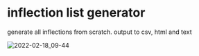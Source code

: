 # inflection list generator
generate all inflections from scratch. output to csv, html and text

![2022-02-18_09-44](https://user-images.githubusercontent.com/64521731/154616404-43858f7d-feb8-47a9-8882-63dc4c5be070.png)
